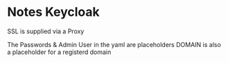 # Notes Keycloak

SSL is supplied via a Proxy

The Passwords & Admin User in the yaml are placeholders
DOMAIN is also a placeholder for a registerd domain
